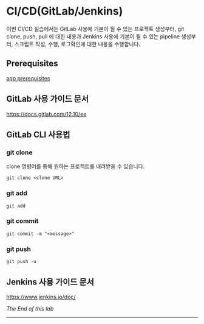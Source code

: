 

# CI/CD(GitLab/Jenkins)
이번 CI/CD 실습에서는 GitLab 사용에 기본이 될 수 있는 프로젝트 생성부터, git clone, push, pull 에 대한 내용과 Jenkins 사용에 기본이 될 수 있는 pipeline 생성부터, 스크립트 작성, 수행, 로그확인에 대한 내용을 수행합니다.

## Prerequisites
[app prerequisites](lab-prerequisites-app.md)


## GitLab 사용 가이드 문서
https://docs.gitlab.com/12.10/ee


## GitLab CLI 사용법
### git clone
clone 명령어를 통해 원하는 프로젝트를 내려받을 수 있습니다.
```
git clone <clone URL>
```

### git add
```
git add  
```

### git commit
```
git commit -m "<message>"  
```

### git push
```
git push -u   
```

## Jenkins 사용 가이드 문서
https://www.jenkins.io/doc/

*The End of this lab*

---
